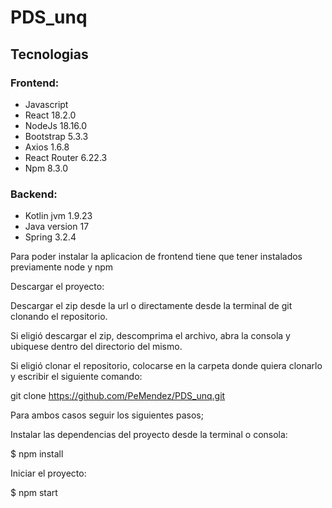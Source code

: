 # PDS_unq

## Tecnologias
### Frontend:
* Javascript 
* React 18.2.0 
* NodeJs 18.16.0
* Bootstrap 5.3.3
* Axios 1.6.8
* React Router 6.22.3
* Npm 8.3.0
  
### Backend:
* Kotlin jvm 1.9.23
* Java version 17
* Spring 3.2.4

Para poder instalar la aplicacion de frontend tiene que tener instalados previamente node y npm

Descargar el proyecto:

Descargar el zip desde la url o directamente desde la terminal de git clonando el repositorio.

Si eligió descargar el zip, descomprima el archivo, abra la consola y ubiquese dentro del directorio del mismo.

Si eligió clonar el repositorio, colocarse en la carpeta donde quiera clonarlo y escribir el siguiente comando:

git clone https://github.com/PeMendez/PDS_unq.git

Para ambos casos seguir los siguientes pasos;

Instalar las dependencias del proyecto desde la terminal o consola:

$ npm install

Iniciar el proyecto:

$ npm start
